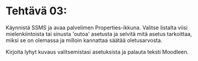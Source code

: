 # Tehtävä 03:

Käynnistä SSMS ja avaa palvelimen Properties-ikkuna. Valitse listalta viisi mielenkiintoista tai sinusta 'outoa' asetusta ja selvitä mitä asetus tarkoittaa, miksi se on olemassa ja milloin kannattaa säätää oletusarvosta.

Kirjoita lyhyt kuvaus valitsemistasi asetuksista ja palauta teksti Moodleen.